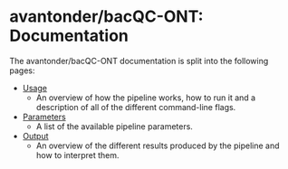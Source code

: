 # avantonder/bacQC-ONT: Documentation

The avantonder/bacQC-ONT documentation is split into the following pages:

- [Usage](usage.md)
  - An overview of how the pipeline works, how to run it and a description of all of the different command-line flags.
- [Parameters](parameters.md)
  - A list of the available pipeline parameters.
- [Output](output.md)
  - An overview of the different results produced by the pipeline and how to interpret them.
